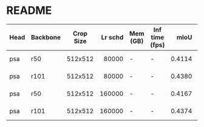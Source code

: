 # README
| Head | Backbone | Crop Size | Lr schd | Mem (GB) | Inf time (fps) |  mIoU  | mIoU(multi scale) |                                                                                                                                                                         download                                                                                                                                                                         |
|------|----------|-----------|--------:|----------|----------------|-------:|-------------------|----------------------------------------------------------------------------------------------------------------------------------------------------------------------------------------------------------------------------------------------------------------------------------------------------------------------------------------------------------|
| psa  | r50      | 512x512   |   80000 | -        | -              | 0.4114 | -                 | [model](https://open-mmlab.s3.ap-northeast-2.amazonaws.com/mmsegmentation/models/psanet/psa_r50_512x512_80ki_ade/psa_r50_512x512_80ki_ade_20200614_144141-7a90883f.pth) &#124; [log](https://open-mmlab.s3.ap-northeast-2.amazonaws.com/mmsegmentation/models/psanet/psa_r50_512x512_80ki_ade/psa_r50_512x512_80ki_ade-20200614_144141.log.json)         |
| psa  | r101     | 512x512   |   80000 | -        | -              | 0.4380 | -                 | [model](https://open-mmlab.s3.ap-northeast-2.amazonaws.com/mmsegmentation/models/psanet/psa_r101_512x512_80ki_ade/psa_r101_512x512_80ki_ade_20200614_185117-640abbc3.pth) &#124; [log](https://open-mmlab.s3.ap-northeast-2.amazonaws.com/mmsegmentation/models/psanet/psa_r101_512x512_80ki_ade/psa_r101_512x512_80ki_ade-20200614_185117.log.json)     |
| psa  | r50      | 512x512   |  160000 | -        | -              | 0.4167 | -                 | [model](https://open-mmlab.s3.ap-northeast-2.amazonaws.com/mmsegmentation/models/psanet/psa_r50_512x512_160ki_ade/psa_r50_512x512_160ki_ade_20200615_161258-6caa113d.pth) &#124; [log](https://open-mmlab.s3.ap-northeast-2.amazonaws.com/mmsegmentation/models/psanet/psa_r50_512x512_160ki_ade/psa_r50_512x512_160ki_ade-20200615_161258.log.json)     |
| psa  | r101     | 512x512   |  160000 | -        | -              | 0.4374 | -                 | [model](https://open-mmlab.s3.ap-northeast-2.amazonaws.com/mmsegmentation/models/psanet/psa_r101_512x512_160ki_ade/psa_r101_512x512_160ki_ade_20200615_161537-6f269f0f.pth) &#124; [log](https://open-mmlab.s3.ap-northeast-2.amazonaws.com/mmsegmentation/models/psanet/psa_r101_512x512_160ki_ade/psa_r101_512x512_160ki_ade-20200615_161537.log.json) |
